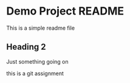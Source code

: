 # Demo Project README

This is a simple readme file

## Heading 2

Just something going on

this is a git assignment